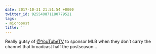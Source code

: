 ```yaml
---
date: 2017-10-31 21:51:54 +0000
twitter_id: 925540871180779521
tags:
- micropost
title: ''
---
```


Really gutsy of [@YouTubeTV](https://twitter.com/YouTubeTV) to sponsor MLB when they don’t carry the channel that broadcast half the postseason…

